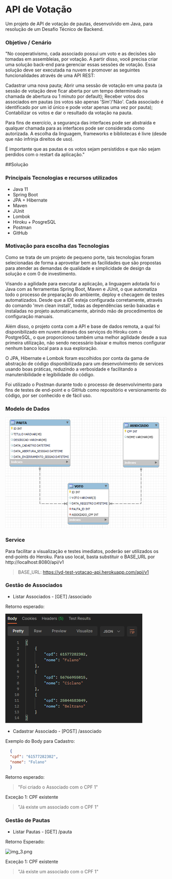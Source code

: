 # API de Votação
Um projeto de API de votação de pautas, desenvolvido em Java, para resolução de um Desafio Técnico de Backend.

### Objetivo / Cenário
"No cooperativismo, cada associado possui um voto e as decisões são tomadas em assembleias, por votação. A partir disso, você precisa criar uma solução back-end para gerenciar essas sessões de votação. Essa solução deve ser executada na nuvem e promover as seguintes funcionalidades através de uma API REST:

Cadastrar uma nova pauta;
Abrir uma sessão de votação em uma pauta (a sessão de votação deve ficar aberta por um tempo determinado na chamada de abertura ou 1 minuto por default);
Receber votos dos associados em pautas (os votos são apenas 'Sim'/'Não'. Cada associado é identificado por um id único e pode votar apenas uma vez por pauta);
Contabilizar os votos e dar o resultado da votação na pauta.

Para fins de exercício, a segurança das interfaces pode ser abstraída e qualquer chamada para as interfaces pode ser considerada como autorizada. A escolha da linguagem, frameworks e bibliotecas é livre (desde que não infrinja direitos de uso).

É importante que as pautas e os votos sejam persistidos e que não sejam perdidos com o restart da aplicação."

##Solução
### Principais Tecnologias e recursos utilizados
* Java 11
* Spring Boot
* JPA + Hibernate
* Maven
* JUnit
* Lombok
* Hiroku + PosgreSQL
* Postman  
* GitHub

### Motivação para escolha das Tecnologias
Como se trata de um projeto de pequeno porte, tais tecnologias foram selecionadas de forma a aproveitar bem as facilidades que são propostas para atender as demandas de qualidade e simplicidade de design da solução e com 0 de investimento.

Visando a agilidade para executar a aplicação, a linguagem adotada foi o Java com as ferramentas Spring Boot, Maven e JUnit, o que automatiza todo o processo de preparação do ambiente, deploy e checagem de testes automatizados. Desde que a IDE esteja configurada corretamente, através do comando 'mvn clean install', todas as dependências serão baixadas e instaladas no projeto automaticamente, abrindo mão de procedimentos de configuração manuais.

Além disso, o projeto conta com a API e base de dados remota, a qual foi disponibilizado em nuvem através dos serviços do Hiroku com o PostgreSQL, o que proporcionou também uma melhor agilidade desde a sua primeira utilização, não sendo necessário baixar e muitos menos configurar nenhum banco local para a sua exploração.

O JPA, Hibernate e Lombok foram escolhidos por conta da gama de abstração de código disponibilizada para um desenvolvimento de services usando boas práticas, reduzindo a verbosidade e facilitando a manutenibilidade e legibilidade do código.

Foi utilizado o Postman durante todo o processo de desenvolvimento para fins de testes de end-point e o GitHub como repositório e versionamento do código, por ser conhecido e de fácil uso.

### Modelo de Dados
![img.png](img.png)

### Service
Para facilitar a visualização e testes imediatos, poderão ser utilizados os end-points do Heroku. Para uso local, basta substituir o BASE_URL por http://localhost:8080/api/v1
> BASE_URL: https://yd-test-votacao-api.herokuapp.com/api/v1

### Gestão de Associados 
* Listar Associados - [GET] /associado

Retorno esperado:

![img_2.png](img_2.png)
  
* Cadastrar Associado - [POST] /associado

Exemplo do Body para Cadastro:
```JSON
  {
  "cpf": "61577282302",
  "nome": "Fulano"
  }
````
Retorno esperado:
> "Foi criado o Associado com o CPF 1"

Exceção 1: CPF existente
> "Já existe um associado com o CPF 1"

### Gestão de Pautas
* Listar Pautas - [GET] /pauta

Retorno Esperado:

![img_3.png](img_3.png)

Exceção 1: CPF existente
> "Já existe um associado com o CPF 1"